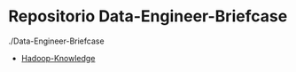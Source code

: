 # Repositorio Data-Engineer-Briefcase 
./Data-Engineer-Briefcase
 * [Hadoop-Knowledge](./Data-Engineer-Briefcase/Hadoop-Knowledge)
